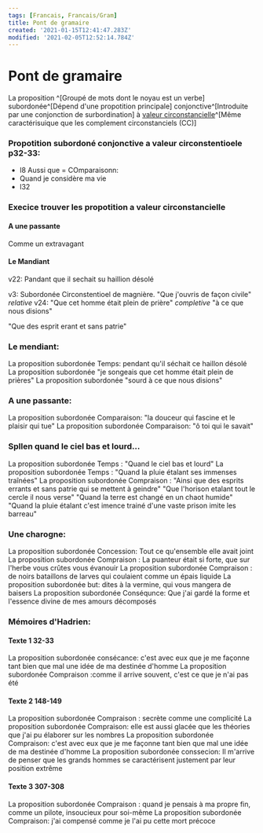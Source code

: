 ```yaml
---
tags: [Francais, Francais/Gram]
title: Pont de gramaire
created: '2021-01-15T12:41:47.283Z'
modified: '2021-02-05T12:52:14.784Z'
---
```


# Pont de gramaire

La proposition ^[Groupé de mots dont le noyau est un verbe] subordonée^[Dépend d'une propotition principale] conjonctive^[Introduite par une conjonction de surbordination] à <u>valeur circonstancielle</u>^[Même caractérisuique que les complement circonstanciels (CC)] 

### Propotition subordoné conjonctive a valeur circonstentioele p32-33:

- l8 Aussi que = COmparaisonn:
- Quand je considère ma vie
- l32  

### Execice trouver les propotition a valeur circonstancielle

#### A une passante

Comme un extravagant

#### Le Mandiant


v22: Pandant que il sechait su haillion désolé


v3: Subordonée Circonstentioel de magnière. "Que j'ouvris de façon civile" *relative*
v24: "Que cet homme était plein de prière" *completive*
"à ce que nous disions"


"Que des esprit erant et sans patrie"


### Le mendiant:
La proposition subordonée Temps: pendant qu'il séchait ce haillon désolé 
La proposition subordonée "je songeais que cet homme était plein de prières"
La proposition subordonée "sourd à ce que nous disions"

### A une passante:
La proposition subordonée Comparaison: "la douceur qui fascine et le plaisir qui tue"
La proposition subordonée Comparaison: "ô toi qui le savait"

### Spllen quand le ciel bas et lourd...
La proposition subordonée Temps : "Quand le ciel bas et lourd"
La proposition subordonée Temps : "Quand la pluie étalant ses immenses traînées"
La proposition subordonée Compraison : "Ainsi que des esprits errants et sans patrie qui se mettent à geindre"
"Que l'horison etalant tout le cercle il nous verse"
"Quand la terre est changé en un chaot humide"
"Quand la pluie étalant c'est imence trainé d'une vaste prison imite les barreau"
### Une charogne:
La proposition subordonée Concession: Tout ce qu'ensemble elle avait joint 
La proposition subordonée Compraison : La puanteur était si forte, que sur l'herbe vous crûtes vous évanouir
La proposition subordonée Compraison : de noirs bataillons de larves qui coulaient comme un épais liquide
La proposition subordonée but: dites à la vermine, qui vous mangera de baisers
La proposition subordonée Conséqunce: Que j'ai gardé la forme et l'essence divine de mes amours décomposés

### Mémoires d'Hadrien:
#### Texte 1 32-33
La proposition subordonée consécance: c'est avec eux que je me façonne tant bien que mal une idée de ma destinée d'homme
La proposition subordonée Compraison :comme il arrive souvent, c'est ce que je n'ai pas été

#### Texte 2 148-149
La proposition subordonée Compraison : secrète comme une complicité
La proposition subordonée Compraison: elle est aussi glacée que les théories que j'ai pu élaborer sur les nombres
La proposition subordonée Compraison: c'est avec eux que je me façonne tant bien que mal une idée de ma destinée d'homme
La proposition subordonée conssecion: Il m'arrive de penser que les grands hommes se caractérisent justement par leur position extrême

#### Texte 3 307-308
La proposition subordonée Compraison : quand je pensais à ma propre fin, comme un pilote, insoucieux pour soi-même 
La proposition subordonée Compraison: j'ai compensé comme je l'ai pu cette mort précoce
